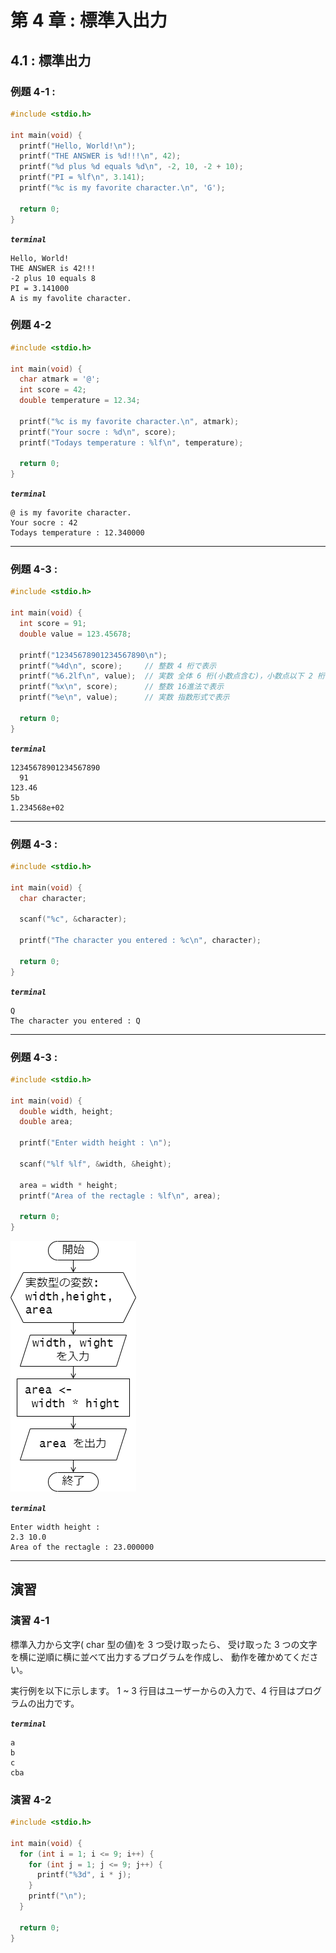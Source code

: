 # 第 4 章 : 標準入出力

## 4.1 : 標準出力

### 例題 4-1 : 
```c
#include <stdio.h>

int main(void) {
  printf("Hello, World!\n");
  printf("THE ANSWER is %d!!!\n", 42);
  printf("%d plus %d equals %d\n", -2, 10, -2 + 10);
  printf("PI = %lf\n", 3.141);
  printf("%c is my favorite character.\n", 'G');
  
  return 0;
}
```

***`terminal`***
```
Hello, World!
THE ANSWER is 42!!!
-2 plus 10 equals 8
PI = 3.141000
A is my favolite character.
```

### 例題 4-2
```c
#include <stdio.h>

int main(void) {
  char atmark = '@';
  int score = 42;
  double temperature = 12.34;

  printf("%c is my favorite character.\n", atmark);
  printf("Your socre : %d\n", score);
  printf("Todays temperature : %lf\n", temperature);

  return 0;
}
```

***`terminal`***
```
@ is my favorite character.
Your socre : 42
Todays temperature : 12.340000
```

---

### 例題 4-3 :

```c
#include <stdio.h>

int main(void) {
  int score = 91;
  double value = 123.45678;

  printf("12345678901234567890\n");
  printf("%4d\n", score);     // 整数 4 桁で表示
  printf("%6.2lf\n", value);  // 実数 全体 6 桁(小数点含む)，小数点以下 2 桁で表示
  printf("%x\n", score);      // 整数 16進法で表示
  printf("%e\n", value);      // 実数 指数形式で表示

  return 0;
}
```

***`terminal`***
```
12345678901234567890
  91
123.46
5b
1.234568e+02
```

---

### 例題 4-3 :

```c
#include <stdio.h>

int main(void) {
  char character;
  
  scanf("%c", &character);

  printf("The character you entered : %c\n", character);

  return 0;
}
```

***`terminal`***
```
Q
The character you entered : Q
```

---

### 例題 4-3 :

```c
#include <stdio.h>

int main(void) {
  double width, height;
  double area;

  printf("Enter width height : \n");

  scanf("%lf %lf", &width, &height);

  area = width * height;
  printf("Area of the rectagle : %lf\n", area);

  return 0;
}
```

![flowchart](./assets/flowchart_chap04_rectangle.png)

***`terminal`***
```
Enter width height : 
2.3 10.0
Area of the rectagle : 23.000000
```

---

## 演習

### 演習 4-1

標準入力から文字( char 型の値)を 3 つ受け取ったら、
受け取った 3 つの文字を横に逆順に横に並べて出力するプログラムを作成し、
動作を確かめてください。

実行例を以下に示します。
1 ~ 3 行目はユーザーからの入力で、4 行目はプログラムの出力です。

***`terminal`***
```
a
b
c
cba
```

### 演習 4-2

```c
#include <stdio.h>

int main(void) {
  for (int i = 1; i <= 9; i++) {
    for (int j = 1; j <= 9; j++) {
      printf("%3d", i * j);
    }
    printf("\n");
  }

  return 0;
}
```